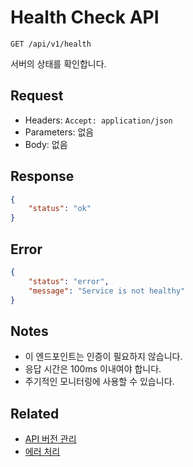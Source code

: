 # Health Check API

```
GET /api/v1/health
```

서버의 상태를 확인합니다.

## Request
- Headers: `Accept: application/json`
- Parameters: 없음
- Body: 없음

## Response
```json
{
    "status": "ok"
}
```

## Error
```json
{
    "status": "error",
    "message": "Service is not healthy"
}
```

## Notes

- 이 엔드포인트는 인증이 필요하지 않습니다.
- 응답 시간은 100ms 이내여야 합니다.
- 주기적인 모니터링에 사용할 수 있습니다.

## Related

- [API 버전 관리](../README.md)
- [에러 처리](../errors.md) 